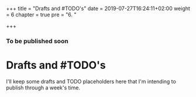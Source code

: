 +++
title = "Drafts and #TODO's"
date = 2019-07-27T16:24:11+02:00
weight = 6
chapter = true
pre = "6. </b>"

+++

### To be published soon

# Drafts and #TODO's

I'll keep some drafts and TODO placeholders here that I'm intending to publish through a week's time.
